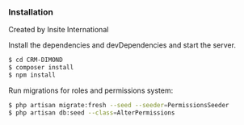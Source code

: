 ### Installation

Created by Insite International

Install the dependencies and devDependencies and start the server.

```sh
$ cd CRM-DIMOND
$ composer install
$ npm install 
```


Run migrations for roles and permissions system:
```sh
$ php artisan migrate:fresh --seed --seeder=PermissionsSeeder
$ php artisan db:seed --class=AlterPermissions
```
